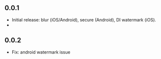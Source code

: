 ## 0.0.1
- Initial release: blur (iOS/Android), secure (Android), DI watermark (iOS).
- 
## 0.0.2
- Fix: android watermark issue

